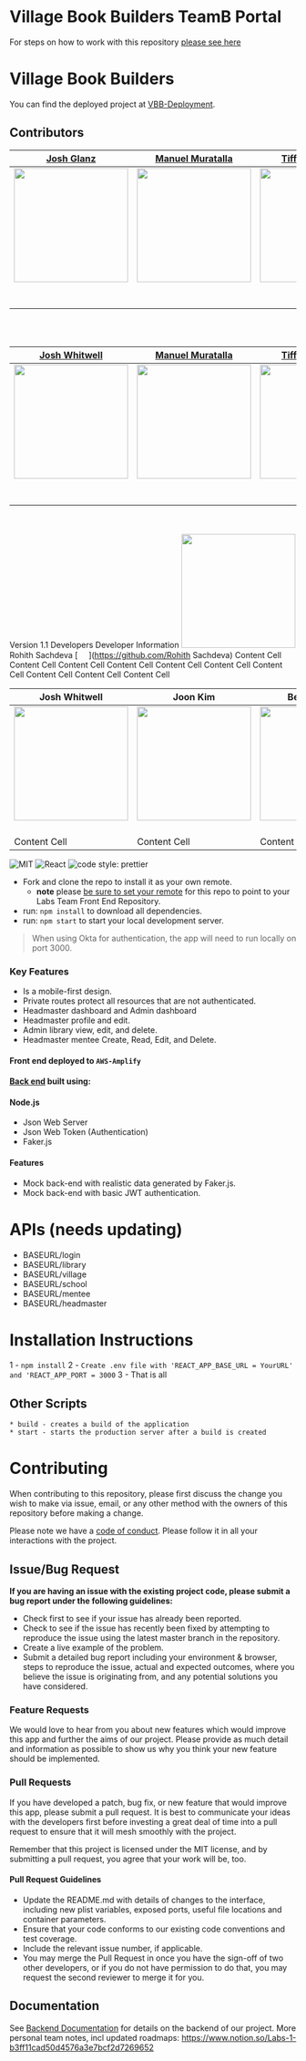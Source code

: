 # Village Book Builders TeamB Portal

For steps on how to work with this repository [please see here](https://docs.labs.lambdaschool.com/labs-spa-starter/)

# Village Book Builders

You can find the deployed project at [VBB-Deployment](main.d364h8tamcqe39.amplifyapp.com).

## Contributors

|                                                 [Josh Glanz](https://github.com/)                                                 |                                           [Manuel Muratalla](https://github.com/)                                           |                                          [Tiffany Arellano](https://github.com/)                                          |                                             [Joe Idelson](https://github.com/)                                              |                                           [Wilma Rodriguez](https://github.com/)                                           |
| :-------------------------------------------------------------------------------------------------------------------------------: | :-------------------------------------------------------------------------------------------------------------------------: | :-----------------------------------------------------------------------------------------------------------------------: | :-------------------------------------------------------------------------------------------------------------------------: | :------------------------------------------------------------------------------------------------------------------------: |
|     [<img src="https://ca.slack-edge.com/ESZCHB482-W016ECL84RW-afefea5a0c53-512" width = "200" />](https://github.com/Jahteo)     | [<img src="https://ca.slack-edge.com/ESZCHB482-W0123RU151V-ffba83afb622-512" width = "200" />](https://github.com/ferror18) | [<img src="https://ca.slack-edge.com/ESZCHB482-W0138D8CX0Q-a7076291a0cf-512" width = "200" />](https://github.com/yirano) | [<img src="https://ca.slack-edge.com/ESZCHB482-W012QNXUFMJ-92e87d69900d-512" width = "200" />](https://github.com/jidelson) | [<img src="https://ca.slack-edge.com/ESZCHB482-W0123RP3C9M-fff2ba750184-512" width = "200" />](https://github.com/kima-92) |
|                        [<img src="https://github.com/favicon.ico" width="15"> ](https://github.com/Jahteo)                        |                    [<img src="https://github.com/favicon.ico" width="15"> ](https://github.com/ferror18)                    |                    [<img src="https://github.com/favicon.ico" width="15"> ](https://github.com/yirano)                    |                    [<img src="https://github.com/favicon.ico" width="15"> ](https://github.com/jidelson)                    |                    [<img src="https://github.com/favicon.ico" width="15"> ](https://github.com/kima-92)                    |
| [ <img src="https://static.licdn.com/sc/h/al2o9zrvru7aqj8e1x2rzsrca" width="15"> ](https://www.linkedin.com/in/josh-glantzhucks/) |        [ <img src="https://static.licdn.com/sc/h/al2o9zrvru7aqj8e1x2rzsrca" width="15"> ](https://www.linkedin.com/)        |       [ <img src="https://static.licdn.com/sc/h/al2o9zrvru7aqj8e1x2rzsrca" width="15"> ](https://www.linkedin.com/)       |        [ <img src="https://static.licdn.com/sc/h/al2o9zrvru7aqj8e1x2rzsrca" width="15"> ](https://www.linkedin.com/)        |       [ <img src="https://static.licdn.com/sc/h/al2o9zrvru7aqj8e1x2rzsrca" width="15"> ](https://www.linkedin.com/)        |

<br>
<br>

|                                               [Josh Whitwell](https://github.com/)                                                |                                           [Manuel Muratalla](https://github.com/)                                           |                                          [Tiffany Arellano](https://github.com/)                                          |                                             [Joe Idelson](https://github.com/)                                              |                                           [Wilma Rodriguez](https://github.com/)                                           |
| :-------------------------------------------------------------------------------------------------------------------------------: | :-------------------------------------------------------------------------------------------------------------------------: | :-----------------------------------------------------------------------------------------------------------------------: | :-------------------------------------------------------------------------------------------------------------------------: | :------------------------------------------------------------------------------------------------------------------------: |
|  [<img src="https://ca.slack-edge.com/ESZCHB482-W0180TANQ73-30c122b765f7-512" width = "200" />](https://github.com/Joshwhitwell)  | [<img src="https://ca.slack-edge.com/ESZCHB482-W0123RU151V-ffba83afb622-512" width = "200" />](https://github.com/ferror18) | [<img src="https://ca.slack-edge.com/ESZCHB482-W0138D8CX0Q-a7076291a0cf-512" width = "200" />](https://github.com/yirano) | [<img src="https://ca.slack-edge.com/ESZCHB482-W012QNXUFMJ-92e87d69900d-512" width = "200" />](https://github.com/jidelson) | [<img src="https://ca.slack-edge.com/ESZCHB482-W0123RP3C9M-fff2ba750184-512" width = "200" />](https://github.com/kima-92) |
|                        [<img src="https://github.com/favicon.ico" width="15"> ](https://github.com/Jahteo)                        |                    [<img src="https://github.com/favicon.ico" width="15"> ](https://github.com/ferror18)                    |                    [<img src="https://github.com/favicon.ico" width="15"> ](https://github.com/yirano)                    |                    [<img src="https://github.com/favicon.ico" width="15"> ](https://github.com/jidelson)                    |                    [<img src="https://github.com/favicon.ico" width="15"> ](https://github.com/kima-92)                    |
| [ <img src="https://static.licdn.com/sc/h/al2o9zrvru7aqj8e1x2rzsrca" width="15"> ](https://www.linkedin.com/in/josh-glantzhucks/) |        [ <img src="https://static.licdn.com/sc/h/al2o9zrvru7aqj8e1x2rzsrca" width="15"> ](https://www.linkedin.com/)        |       [ <img src="https://static.licdn.com/sc/h/al2o9zrvru7aqj8e1x2rzsrca" width="15"> ](https://www.linkedin.com/)       |        [ <img src="https://static.licdn.com/sc/h/al2o9zrvru7aqj8e1x2rzsrca" width="15"> ](https://www.linkedin.com/)        |       [ <img src="https://static.licdn.com/sc/h/al2o9zrvru7aqj8e1x2rzsrca" width="15"> ](https://www.linkedin.com/)        |

<br>
<br

| Version 1.1 Developers                                                                                                                                                   | Developer Information                                                                                        |
| ------------------------------------------------------------------------------------------------------------------------------------------------------------------------ | ------------------------------------------------------------------------------------------------------------ |
| [ <img src="https://avatars.githubusercontent.com/u/36117777?s=460&u=f4f2f2021785906244edd782560db4210676a9be&v=4" width="200"> ](https://www.github.com/RohithSachdeva) | Rohith Sachdeva [<img src="https://github.com/favicon.ico" width="15"> ](https://github.com/Rohith Sachdeva) |
| Content Cell                                                                                                                                                             | Content Cell                                                                                                 |
| Content Cell                                                                                                                                                             | Content Cell                                                                                                 |
| Content Cell                                                                                                                                                             | Content Cell                                                                                                 |
| Content Cell                                                                                                                                                             | Content Cell                                                                                                 |
| Content Cell                                                                                                                                                             | Content Cell                                                                                                 |

| Josh Whitwell                                                                                                                   | Joon Kim                                                                                                                                                            | Beau Bradley                                                                                                                                                    | Rohith Sachdeva                                                                                                                                                        | Andre Jeon                                                                                                                    | Henry Davis                                                                                                                                                         |
| ------------------------------------------------------------------------------------------------------------------------------- | ------------------------------------------------------------------------------------------------------------------------------------------------------------------- | --------------------------------------------------------------------------------------------------------------------------------------------------------------- | ---------------------------------------------------------------------------------------------------------------------------------------------------------------------- | ----------------------------------------------------------------------------------------------------------------------------- | ------------------------------------------------------------------------------------------------------------------------------------------------------------------- |
| [<img src="https://ca.slack-edge.com/ESZCHB482-W0180TANQ73-30c122b765f7-512" width = "200" />](https://github.com/Joshwhitwell) | [<img src="https://avatars.githubusercontent.com/u/66539462?s=460&u=4ca0fa8e9a34c1e63f261c952670f2335289eaf2&v=4" width = "200" />](https://github.com/Sunkist5691) | [<img src="https://avatars.githubusercontent.com/u/48367657?s=460&u=2bb0d4c092d2a40e6e8e4b887f4478c0000d058e&v=4" width = "200" />](https://github.com/devbeau) | [<img src="https://avatars.githubusercontent.com/u/36117777?s=460&u=f4f2f2021785906244edd782560db4210676a9be&v=4" width = "200" />](https://github.com/RohithSachdeva) | [<img src="https://ca.slack-edge.com/ESZCHB482-W0143FQCD5Y-c519eba97d85-512" width = "200" />](https://github.com/andre-jeon) | [<img src="https://avatars.githubusercontent.com/u/65560404?s=460&u=92a8157893db3aee54d27b4e1d78c96d3aa32cd3&v=4" width = "200" />](https://github.com/HenryRDavis) |
| [<img src="https://github.com/favicon.ico" width="15"> ](https://github.com/Jahteo)                                             | [<img src="https://github.com/favicon.ico" width="15"> ](https://github.com/Jahteo)                                                                                 | [<img src="https://github.com/favicon.ico" width="15"> ](https://github.com/Jahteo)                                                                             | [<img src="https://github.com/favicon.ico" width="15"> ](https://github.com/Jahteo)                                                                                    | [<img src="https://github.com/favicon.ico" width="15"> ](https://github.com/Jahteo)                                           | [<img src="https://github.com/favicon.ico" width="15"> ](https://github.com/Jahteo)                                                                                 |
| Content Cell                                                                                                                    | Content Cell                                                                                                                                                        | Content Cell                                                                                                                                                    | Content Cell                                                                                                                                                           | Content Cell                                                                                                                  | Content Cell                                                                                                                                                        |

![MIT](https://img.shields.io/packagist/l/doctrine/orm.svg)
![React](https://img.shields.io/badge/react-v16.7.0--alpha.2-blue.svg)
![code style: prettier](https://img.shields.io/badge/code_style-prettier-ff69b4.svg?style=flat-square)

- Fork and clone the repo to install it as your own remote.
  - **note** please [be sure to set your remote](https://help.github.jp/enterprise/2.11/user/articles/changing-a-remote-s-url/) for this repo to point to your Labs Team Front End Repository.
- run: `npm install` to download all dependencies.
- run: `npm start` to start your local development server.

> When using Okta for authentication, the app will need to run locally on port 3000.

### Key Features

- Is a mobile-first design.
- Private routes protect all resources that are not authenticated.
- Headmaster dashboard and Admin dashboard
- Headmaster profile and edit.
- Admin library view, edit, and delete.
- Headmaster mentee Create, Read, Edit, and Delete.

#### Front end deployed to `AWS-Amplify`

#### [Back end](https://github.com/ferror18/vbb-backend) built using:

#### Node.js

- Json Web Server
- Json Web Token (Authentication)
- Faker.js

#### Features

- Mock back-end with realistic data generated by Faker.js.
- Mock back-end with basic JWT authentication.

# APIs (needs updating)

- BASEURL/login
- BASEURL/library
- BASEURL/village
- BASEURL/school
- BASEURL/mentee
- BASEURL/headmaster

# Installation Instructions

1 - `npm install`
2 - `Create .env file with 'REACT_APP_BASE_URL = YourURL' and 'REACT_APP_PORT = 3000`
3 - That is all

## Other Scripts

    * build - creates a build of the application
    * start - starts the production server after a build is created

# Contributing

When contributing to this repository, please first discuss the change you wish to make via issue, email, or any other method with the owners of this repository before making a change.

Please note we have a [code of conduct](./CODE_OF_CONDUCT.md). Please follow it in all your interactions with the project.

## Issue/Bug Request

**If you are having an issue with the existing project code, please submit a bug report under the following guidelines:**

- Check first to see if your issue has already been reported.
- Check to see if the issue has recently been fixed by attempting to reproduce the issue using the latest master branch in the repository.
- Create a live example of the problem.
- Submit a detailed bug report including your environment & browser, steps to reproduce the issue, actual and expected outcomes, where you believe the issue is originating from, and any potential solutions you have considered.

### Feature Requests

We would love to hear from you about new features which would improve this app and further the aims of our project. Please provide as much detail and information as possible to show us why you think your new feature should be implemented.

### Pull Requests

If you have developed a patch, bug fix, or new feature that would improve this app, please submit a pull request. It is best to communicate your ideas with the developers first before investing a great deal of time into a pull request to ensure that it will mesh smoothly with the project.

Remember that this project is licensed under the MIT license, and by submitting a pull request, you agree that your work will be, too.

#### Pull Request Guidelines

- Update the README.md with details of changes to the interface, including new plist variables, exposed ports, useful file locations and container parameters.
- Ensure that your code conforms to our existing code conventions and test coverage.
- Include the relevant issue number, if applicable.
- You may merge the Pull Request in once you have the sign-off of two other developers, or if you do not have permission to do that, you may request the second reviewer to merge it for you.

## Documentation

See [Backend Documentation](https://github.com/ferror18/vbb-backend) for details on the backend of our project.
More personal team notes, incl updated roadmaps: https://www.notion.so/Labs-1-b3ff11cad50d4576a3e7bcf2d7269652

